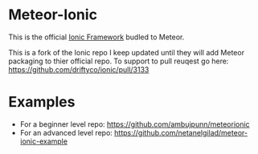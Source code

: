 # Meteor-Ionic

This is the official [Ionic Framework](http://ionicframework.com/) budled to Meteor.

This is a fork of the Ionic repo I keep updated until they will add Meteor packaging to thier official repo.
To support to pull reuqest go here: https://github.com/driftyco/ionic/pull/3133

# Examples

- For a beginner level repo: https://github.com/ambujpunn/meteorionic
- For an advanced level repo: https://github.com/netanelgilad/meteor-ionic-example
